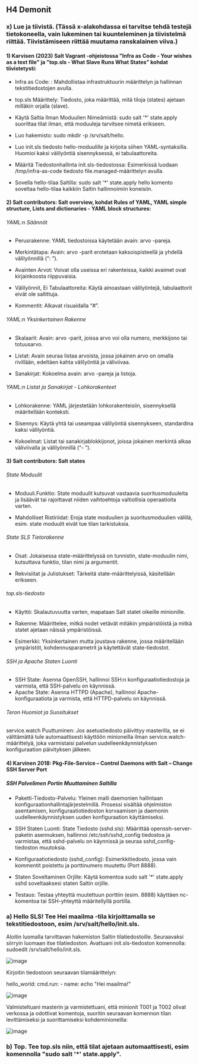## H4 Demonit

### x)  Lue ja tiivistä. (Tässä x-alakohdassa ei tarvitse tehdä testejä tietokoneella, vain lukeminen tai kuunteleminen ja tiivistelmä riittää. Tiivistämiseen riittää muutama ranskalainen viiva.)

#### 1) Karvisen (2023) Salt Vagrant -ohjeistossa "Infra as Code - Your wishes as a text file" ja "top.sls - What Slave Runs What States" kohdat tiivistetysti:

- Infra as Code: : Mahdollistaa infrastruktuurin määrittelyn ja hallinnan tekstitiedostojen avulla.

- top.sls Määrittely: Tiedosto, joka määrittää, mitä tiloja (states) ajetaan milläkin orjalla (slave).

- Käytä Saltia Ilman Moduulien Nimeämistä: sudo salt '*' state.apply suorittaa tilat ilman, että moduuleja tarvitsee nimetä erikseen.

- Luo hakemisto: sudo mkdir -p /srv/salt/hello.

- Luo init.sls tiedosto hello-moduulille ja kirjoita siihen YAML-syntaksilla. Huomioi kaksi välilyöntiä sisennyksessä, ei tabulaattoreita.

- Määritä Tiedostonhallinta init.sls-tiedostossa: Esimerkissä luodaan /tmp/infra-as-code tiedosto file.managed-määrittelyn avulla.

- Sovella hello-tilaa Saltilla: sudo salt '*' state.apply hello komento soveltaa hello-tilaa kaikkiin Saltin hallinnoimiin koneisiin.

#### 2) Salt contributors: Salt overview, kohdat Rules of YAML, YAML simple structure, Lists and dictionaries - YAML block structures:

###### YAML:n Säännöt

- Perusrakenne: YAML tiedostoissa käytetään avain: arvo -pareja.

- Merkintätapa: Avain: arvo -parit erotetaan kaksoispisteellä ja yhdellä välilyönnillä (“: ”).

- Avainten Arvot: Voivat olla useissa eri rakenteissa, kaikki avaimet ovat kirjainkoosta riippuvaisia.

- Välilyönnit, Ei Tabulaattoreita: Käytä ainoastaan välilyöntejä, tabulaattorit eivät ole sallittuja.

- Kommentit: Alkavat risuaidalla “#”.
 
###### YAML:n Yksinkertainen Rakenne

- Skalaarit: Avain: arvo -parit, joissa arvo voi olla numero, merkkijono tai totuusarvo.

- Listat: Avain seuraa listaa arvoista, jossa jokainen arvo on omalla rivillään, edeltäen kahta välilyöntiä ja väliviivaa.

- Sanakirjat: Kokoelma avain: arvo -pareja ja listoja.

###### YAML:n Listat ja Sanakirjat - Lohkorakenteet

- Lohkorakenne: YAML järjestetään lohkorakenteisiin, sisennyksellä määritellään konteksti.

- Sisennys: Käytä yhtä tai useampaa välilyöntiä sisennykseen, standardina kaksi välilyöntiä.

- Kokoelmat: Listat tai sanakirjablokkijonot, joissa jokainen merkintä alkaa väliviivalla ja välilyönnillä (“- ”).

#### 3) Salt contributors: Salt states

###### State Moduulit

- Moduuli.Funktio: State moduulit kutsuvat vastaavia suoritusmoduuleita ja lisäävät tai rajoittavat niiden vaihtoehtoja valtiollisia operaatioita varten.

- Mahdolliset Ristiriidat: Eroja state moduulien ja suoritusmoduulien välillä, esim. state moduulit eivät tue tilan tarkistuksia.

###### State SLS Tietorakenne

- Osat: Jokaisessa state-määrittelyssä on tunnistin, state-moduulin nimi, kutsuttava funktio, tilan nimi ja argumentit.

- Rekvisiitat ja Julistukset: Tärkeitä state-määrittelyissä, käsitellään erikseen.
###### top.sls-tiedosto

- Käyttö: Skalautuvuutta varten, mapataan Salt statet oikeille minionille.

- Rakenne: Määrittelee, mitkä nodet vetävät mitäkin ympäristöistä ja mitkä statet ajetaan näissä ympäristöissä.

- Esimerkki: Yksinkertainen mutta joustava rakenne, jossa määritellään ympäristöt, kohdennusparametrit ja käytettävät state-tiedostot.

###### SSH ja Apache Staten Luonti

- SSH State: Asenna OpenSSH, hallinnoi SSH:n konfiguraatiotiedostoja ja varmista, että SSH-palvelu on käynnissä.
- Apache State: Asenna HTTPD (Apache), hallinnoi Apache-konfiguraatiota ja varmista, että HTTPD-palvelu on käynnissä.

###### Teron Huomiot ja Suositukset
service.watch Puuttuminen: Jos asetustiedosto päivittyy masterilla, se ei välttämättä tule automaattisesti käyttöön minioneilla ilman service.watch-määrittelyä, joka varmistaisi palvelun uudelleenkäynnistyksen konfiguraation päivityksen jälkeen.

#### 4) Karvinen 2018: Pkg-File-Service – Control Daemons with Salt – Change SSH Server Port

##### SSH Palvelimen Portin Muuttaminen Saltilla

- Paketti-Tiedosto-Palvelu: Yleinen malli daemonien hallintaan konfiguraationhallintajärjestelmillä. Prosessi sisältää ohjelmiston asentamisen, konfiguraatiotiedoston korvaamisen ja daemonin uudelleenkäynnistyksen uuden konfiguraation käyttämiseksi.

- SSH Staten Luonti: State Tiedosto (sshd.sls): Määrittää openssh-server-paketin asennuksen, hallinnoi /etc/ssh/sshd_config tiedostoa ja varmistaa, että sshd-palvelu on käynnissä ja seuraa sshd_config-tiedoston muutoksia.

- Konfiguraatiotiedosto (sshd_config): Esimerkkitiedosto, jossa vain kommentit poistettu ja porttinumero muutettu (Port 8888).

- Staten Soveltaminen Orjille: Käytä komentoa sudo salt '*' state.apply sshd soveltaaksesi staten Saltin orjille.

- Testaus: Testaa yhteyttä muutettuun porttiin (esim. 8888) käyttäen nc-komentoa tai SSH-yhteyttä määritellyllä portilla.

### a) Hello SLS! Tee Hei maailma -tila kirjoittamalla se tekstitiedostoon, esim /srv/salt/hello/init.sls.

Aloitin luomalla tarvittavan hakemiston Saltin tilatiedostoille. Seuraavaksi siirryin luomaan itse tilatiedoston. Avattuani init.sls-tiedoston komennolla: sudoedit /srv/salt/hello/init.sls.


![image](https://github.com/vilikaihola/Palvelinten-hallinta/assets/148875596/af9318ed-83e3-4e5a-aa56-21c4aeb6108a)

Kirjoitin tiedostoon seuraavan tilamäärittelyn: 

 hello_world:
  cmd.run:
    - name: echo "Hei maailma!"


![image](https://github.com/vilikaihola/Palvelinten-hallinta/assets/148875596/2061dc39-d10b-4324-bc68-e253d5bdd097)

Valmisteltuani masterin ja varmistettuani, että minionit T001 ja T002 olivat verkossa ja odottivat komentoja, suoritin seuraavan komennon tilan levittämiseksi ja suorittamiseksi kohdeminioneilla: 

![image](https://github.com/vilikaihola/Palvelinten-hallinta/assets/148875596/6b16c164-ba57-459c-9661-c44765d33dbc)

### b) Top. Tee top.sls niin, että tilat ajetaan automaattisesti, esim komennolla "sudo salt '*' state.apply".
